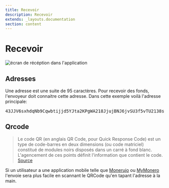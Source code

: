 ```yaml
---
title: Recevoir
description: Recevoir
extends: _layouts.documentation
section: content
---
```


# Recevoir

<img src="/assets/img/receive.jpg" alt="écran de récéption dans l'application">

## Adresses

Une adresse est une suite de 95 caractères. Pour recevoir des fonds, l'envoyeur doit connaitre cette adresse. 
Dans cette exemple voilà l'adresse principale:
<pre>
43JJV6sxhdqNb9Cqwbtijjd5YJta2KPgWA218JjujBNJ6jvSU3f5vTU2138s6Y7b15X67jw8VgaGP7ScDe87cwQM7GmQYkX
</pre>

## Qrcode

>Le code QR (en anglais QR Code, pour Quick Response Code) est un type de code-barres en deux dimensions (ou code matriciel) constitué de modules noirs disposés dans un carré à fond blanc. L'agencement de ces points définit l'information que contient le code.
<a href="https://fr.wikipedia.org/wiki/Code_QR" target="_blank">Source</a>


Si un utilisateur a une application mobile telle que <a href="https://www.monerujo.io/" target="_blank">Monerujo</a> ou <a href="https://mymonero.com/" target="_blank">MyMonero</a> l'envoie sera plus facile en scannant le QRCode qu'en tapant l'adresse à la main.

